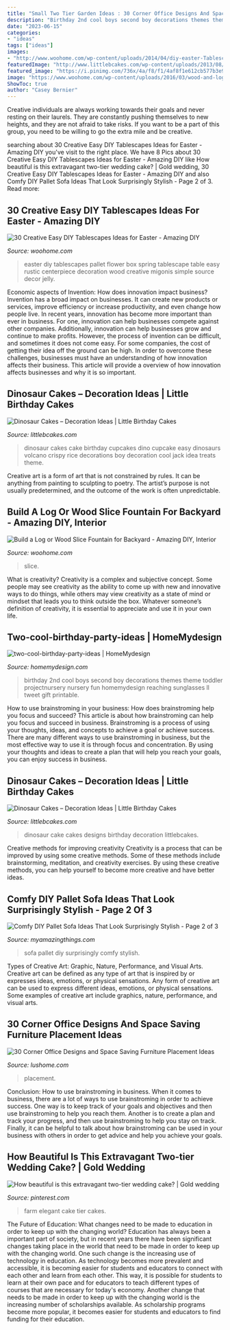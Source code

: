 ```yaml
---
title: "Small Two Tier Garden Ideas : 30 Corner Office Designs And Space Saving Furniture Placement Ideas"
description: "Birthday 2nd cool boys second boy decorations themes theme toddler projectnursery nursery fun homemydesign reaching sunglasses ll tweet gift printable"
date: "2023-06-15"
categories:
- "ideas"
tags: ["ideas"]
images:
- "http://www.woohome.com/wp-content/uploads/2014/04/diy-easter-Tablescapes-4.jpg"
featuredImage: "http://www.littlebcakes.com/wp-content/uploads/2013/08/Dinosaur-Birthday-Cake1.jpg"
featured_image: "https://i.pinimg.com/736x/4a/f8/f1/4af8f1e612cb577b3e9bfeca837e451a.jpg"
image: "https://www.woohome.com/wp-content/uploads/2016/03/wood-and-log-fountain-woohome-3.jpg"
ShowToc: true
author: "Casey Bernier"
---
```



Creative individuals are always working towards their goals and never resting on their laurels. They are constantly pushing themselves to new heights, and they are not afraid to take risks. If you want to be a part of this group, you need to be willing to go the extra mile and be creative.

	

		
searching about 30 Creative Easy DIY Tablescapes Ideas for Easter - Amazing DIY you've visit to the right place. We have 8 Pics about 30 Creative Easy DIY Tablescapes Ideas for Easter - Amazing DIY like How beautiful is this extravagant two-tier wedding cake? | Gold wedding, 30 Creative Easy DIY Tablescapes Ideas for Easter - Amazing DIY and also Comfy DIY Pallet Sofa Ideas That Look Surprisingly Stylish - Page 2 of 3. Read more:
		
    
## 30 Creative Easy DIY Tablescapes Ideas For Easter - Amazing DIY

<img loading=lazy src="http://www.woohome.com/wp-content/uploads/2014/04/diy-easter-Tablescapes-4.jpg" onerror="this.onerror=null;this.src='https://tse3.mm.bing.net/th?id=OIP.5ipwIpC2gcWLkwMoIzL4hAHaLG&amp;pid=15.1';" alt="30 Creative Easy DIY Tablescapes Ideas for Easter - Amazing DIY">

_Source: woohome.com_

>easter diy tablescapes pallet flower box spring tablescape table easy rustic centerpiece decoration wood creative migonis simple source decor jelly. 

	

Economic aspects of Invention: How does innovation impact business?
Invention has a broad impact on businesses. It can create new products or services, improve efficiency or increase productivity, and even change how people live. In recent years, innovation has become more important than ever in business. For one, innovation can help businesses compete against other companies. Additionally, innovation can help businesses grow and continue to make profits. However, the process of invention can be difficult, and sometimes it does not come easy. For some companies, the cost of getting their idea off the ground can be high. In order to overcome these challenges, businesses must have an understanding of how innovation affects their business. This article will provide a overview of how innovation affects businesses and why it is so important.

    
## Dinosaur Cakes – Decoration Ideas | Little Birthday Cakes

<img loading=lazy src="http://www.littlebcakes.com/wp-content/uploads/2013/08/Dinosaur-Birthday-Cake1.jpg" onerror="this.onerror=null;this.src='https://tse1.mm.bing.net/th?id=OIP.FVTtsFlDF4Q7UPWDlbuZxwHaLJ&amp;pid=15.1';" alt="Dinosaur Cakes – Decoration Ideas | Little Birthday Cakes">

_Source: littlebcakes.com_

>dinosaur cakes cake birthday cupcakes dino cupcake easy dinosaurs volcano crispy rice decorations boy decoration cool jack idea treats theme. 

	

Creative art is a form of art that is not constrained by rules. It can be anything from painting to sculpting to poetry. The artist’s purpose is not usually predetermined, and the outcome of the work is often unpredictable.

    
## Build A Log Or Wood Slice Fountain For Backyard - Amazing DIY, Interior

<img loading=lazy src="https://www.woohome.com/wp-content/uploads/2016/03/wood-and-log-fountain-woohome-3.jpg" onerror="this.onerror=null;this.src='https://tse4.mm.bing.net/th?id=OIP.eHMWfmd6KAftYAFT31YwzwHaLH&amp;pid=15.1';" alt="Build a Log or Wood Slice Fountain for Backyard - Amazing DIY, Interior">

_Source: woohome.com_

>slice. 

	

What is creativity?
Creativity is a complex and subjective concept. Some people may see creativity as the ability to come up with new and innovative ways to do things, while others may view creativity as a state of mind or mindset that leads you to think outside the box. Whatever someone’s definition of creativity, it is essential to appreciate and use it in your own life.

    
## Two-cool-birthday-party-ideas | HomeMydesign

<img loading=lazy src="https://homemydesign.com/wp-content/uploads/2019/05/two-cool-birthday-party-ideas.jpg" onerror="this.onerror=null;this.src='https://tse4.mm.bing.net/th?id=OIP.cjG4yIqKhoFWCPXZ5SoYJwHaLD&amp;pid=15.1';" alt="two-cool-birthday-party-ideas | HomeMydesign">

_Source: homemydesign.com_

>birthday 2nd cool boys second boy decorations themes theme toddler projectnursery nursery fun homemydesign reaching sunglasses ll tweet gift printable. 

	

How to use brainstroming in your business: How does brainstroming help you focus and succeed?
This article is about how brainstroming can help you focus and succeed in business. Brainstroming is a process of using your thoughts, ideas, and concepts to achieve a goal or achieve success. There are many different ways to use brainstroming in business, but the most effective way to use it is through focus and concentration. By using your thoughts and ideas to create a plan that will help you reach your goals, you can enjoy success in business.

    
## Dinosaur Cakes – Decoration Ideas | Little Birthday Cakes

<img loading=lazy src="http://www.littlebcakes.com/wp-content/uploads/2013/08/Dinosaur-Cake-Designs-958x1024.jpg" onerror="this.onerror=null;this.src='https://tse4.mm.bing.net/th?id=OIP.9G9gtXKTdVP9Z5vuHCH9FwHaH6&amp;pid=15.1';" alt="Dinosaur Cakes – Decoration Ideas | Little Birthday Cakes">

_Source: littlebcakes.com_

>dinosaur cake cakes designs birthday decoration littlebcakes. 

	

Creative methods for improving creativity
Creativity is a process that can be improved by using some creative methods. Some of these methods include brainstorming, meditation, and creativity exercises. By using these creative methods, you can help yourself to become more creative and have better ideas.

    
## Comfy DIY Pallet Sofa Ideas That Look Surprisingly Stylish - Page 2 Of 3

<img loading=lazy src="http://myamazingthings.com/wp-content/uploads/2017/08/pallet-sofa-10.jpg" onerror="this.onerror=null;this.src='https://tse2.mm.bing.net/th?id=OIP.CA1He0dzFdKVzdDXpJ8LfgHaLI&amp;pid=15.1';" alt="Comfy DIY Pallet Sofa Ideas That Look Surprisingly Stylish - Page 2 of 3">

_Source: myamazingthings.com_

>sofa pallet diy surprisingly comfy stylish. 

	

Types of Creative Art: Graphic, Nature, Performance, and Visual Arts.
Creative art can be defined as any type of art that is inspired by or expresses ideas, emotions, or physical sensations. Any form of creative art can be used to express different ideas, emotions, or physical sensations. Some examples of creative art include graphics, nature, performance, and visual arts.

    
## 30 Corner Office Designs And Space Saving Furniture Placement Ideas

<img loading=lazy src="https://www.lushome.com/wp-content/uploads/2013/10/corner-home-office-designs-furniture-placement-29.jpg" onerror="this.onerror=null;this.src='https://tse3.mm.bing.net/th?id=OIP.YC101g9HqCTS0SSvkd-ErQAAAA&amp;pid=15.1';" alt="30 Corner Office Designs and Space Saving Furniture Placement Ideas">

_Source: lushome.com_

>placement. 

	

Conclusion: How to use brainstroming in business.
When it comes to business, there are a lot of ways to use brainstroming in order to achieve success. One way is to keep track of your goals and objectives and then use brainstroming to help you reach them. Another is to create a plan and track your progress, and then use brainstroming to help you stay on track. Finally, it can be helpful to talk about how brainstroming can be used in your business with others in order to get advice and help you achieve your goals.

    
## How Beautiful Is This Extravagant Two-tier Wedding Cake? | Gold Wedding

<img loading=lazy src="https://i.pinimg.com/736x/4a/f8/f1/4af8f1e612cb577b3e9bfeca837e451a.jpg" onerror="this.onerror=null;this.src='https://tse3.mm.bing.net/th?id=OIP.FOcxvU5A4NDH_ZDKjgSwpwHaLH&amp;pid=15.1';" alt="How beautiful is this extravagant two-tier wedding cake? | Gold wedding">

_Source: pinterest.com_

>farm elegant cake tier cakes. 

	

The Future of Education: What changes need to be made to education in order to keep up with the changing world?
Education has always been a important part of society, but in recent years there have been significant changes taking place in the world that need to be made in order to keep up with the changing world. One such change is the increasing use of technology in education. As technology becomes more prevalent and accessible, it is becoming easier for students and educators to connect with each other and learn from each other. This way, it is possible for students to learn at their own pace and for educators to teach different types of courses that are necessary for today's economy. Another change that needs to be made in order to keep up with the changing world is the increasing number of scholarships available. As scholarship programs become more popular, it becomes easier for students and educators to find funding for their education.

